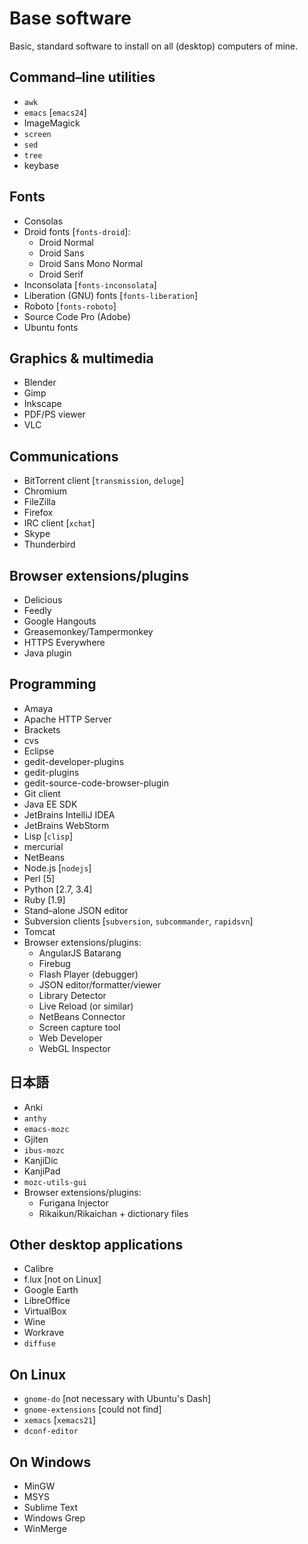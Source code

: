 
Base software
=============

Basic, standard software to install on all (desktop) computers of mine.

Command–line utilities
----------------------

* `awk`
* `emacs` \[`emacs24`\]
* ImageMagick
* `screen`
* `sed`
* `tree`
* keybase

Fonts
-----

* Consolas
* Droid fonts \[`fonts-droid`\]:
  * Droid Normal
  * Droid Sans
  * Droid Sans Mono Normal
  * Droid Serif
* Inconsolata \[`fonts-inconsolata`\]
* Liberation (GNU) fonts \[`fonts-liberation`\]
* Roboto \[`fonts-roboto`\]
* Source Code Pro (Adobe)
* Ubuntu fonts

Graphics & multimedia
---------------------

* Blender
* Gimp
* Inkscape
* PDF/PS viewer
* VLC

Communications
--------------

* BitTorrent client \[`transmission`, `deluge`\]
* Chromium
* FileZilla
* Firefox
* IRC client \[`xchat`\]
* Skype
* Thunderbird

Browser extensions/plugins
--------------------------

* Delicious
* Feedly
* Google Hangouts
* Greasemonkey/Tampermonkey
* HTTPS Everywhere
* Java plugin

Programming
-----------

* Amaya
* Apache HTTP Server
* Brackets
* cvs
* Eclipse
* gedit-developer-plugins
* gedit-plugins
* gedit-source-code-browser-plugin
* Git client
* Java EE SDK
* JetBrains IntelliJ IDEA
* JetBrains WebStorm
* Lisp \[`clisp`\]
* mercurial
* NetBeans
* Node.js \[`nodejs`\]
* Perl \[5\]
* Python \[2.7, 3.4\]
* Ruby \[1.9\]
* Stand–alone JSON editor
* Subversion clients \[`subversion`, `subcommander`, `rapidsvn`\]
* Tomcat
* Browser extensions/plugins:
  * AngularJS Batarang
  * Firebug
  * Flash Player (debugger)
  * JSON editor/formatter/viewer
  * Library Detector
  * Live Reload (or similar)
  * NetBeans Connector
  * Screen capture tool
  * Web Developer
  * WebGL Inspector

日本語
---

* Anki
* `anthy`
* `emacs-mozc`
* Gjiten
* `ibus-mozc`
* KanjiDic
* KanjiPad
* `mozc-utils-gui`
* Browser extensions/plugins:
  * Furigana Injector
  * Rikaikun/Rikaichan + dictionary files

Other desktop applications
--------------------------

* Calibre
* f.lux \[not on Linux\]
* Google Earth
* LibreOffice
* VirtualBox
* Wine
* Workrave
* `diffuse`

On Linux
--------

* `gnome-do` \[not necessary with Ubuntu's Dash\]
* `gnome-extensions` \[could not find\]
* `xemacs` \[`xemacs21`\]
* `dconf-editor`

On Windows
----------

* MinGW
* MSYS
* Sublime Text
* Windows Grep
* WinMerge


